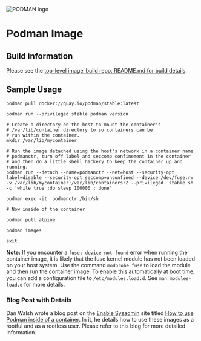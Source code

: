 [comment]: <> (***ATTENTION*** ***WARNING*** ***ALERT*** ***CAUTION*** ***DANGER***)
[comment]: <> ()
[comment]: <> (ANY changes made below, once committed/merged must)
[comment]: <> (be manually copy/pasted -in markdown- into the description)
[comment]: <> (field on Quay at the following locations:)
[comment]: <> ()
[comment]: <> (https://quay.io/repository/containers/skopeo)
[comment]: <> (https://quay.io/repository/skopeo/stable)
[comment]: <> (https://quay.io/repository/skopeo/testing)
[comment]: <> (https://quay.io/repository/skopeo/upstream)
[comment]: <> ()
[comment]: <> (***ATTENTION*** ***WARNING*** ***ALERT*** ***CAUTION*** ***DANGER***)

![PODMAN logo](https://raw.githubusercontent.com/containers/common/main/logos/podman-logo-full-vert.png)

# Podman Image

## Build information

Please see the [top-level image_build repo. README.md for build
details](https://github.com/containers/image_build/blob/main/README.md).

## Sample Usage

```
podman pull docker://quay.io/podman/stable:latest

podman run --privileged stable podman version

# Create a directory on the host to mount the container's
# /var/lib/container directory to so containers can be
# run within the container.
mkdir /var/lib/mycontainer

# Run the image detached using the host's network in a container name
# podmanctr, turn off label and seccomp confinement in the container
# and then do a little shell hackery to keep the container up and running.
podman run --detach --name=podmanctr --net=host --security-opt label=disable --security-opt seccomp=unconfined --device /dev/fuse:rw -v /var/lib/mycontainer:/var/lib/containers:Z --privileged  stable sh -c 'while true ;do sleep 100000 ; done'

podman exec -it  podmanctr /bin/sh

# Now inside of the container

podman pull alpine

podman images

exit
```

**Note:** If you encounter a `fuse: device not found` error when running the container image, it is likely that
the fuse kernel module has not been loaded on your host system.  Use the command `modprobe fuse` to load the
module and then run the container image.  To enable this automatically at boot time, you can add a configuration
file to `/etc/modules.load.d`.  See `man modules-load.d` for more details.

### Blog Post with Details

Dan Walsh wrote a blog post on the [Enable Sysadmin](https://www.redhat.com/sysadmin/) site titled [How to use Podman inside of a container](https://www.redhat.com/sysadmin/podman-inside-container).  In it, he details how to use these images as a rootful and as a rootless user.  Please refer to this blog for more detailed information.
